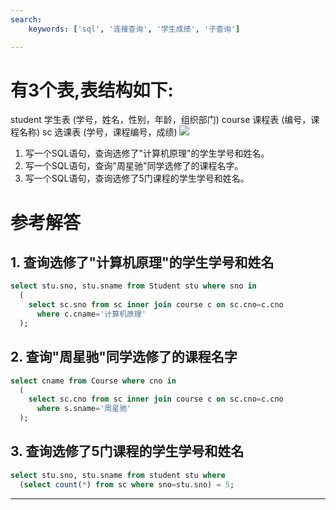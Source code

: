 ```yaml
---
search:
    keywords: ['sql', '连接查询', '学生成绩', '子查询']

---
```



# 有3个表,表结构如下:
student 学生表 (学号，姓名，性别，年龄，组织部门) 
course 课程表 (编号，课程名称) 
sc 选课表 (学号，课程编号，成绩) 
![](/assets/picture18.png)
1. 写一个SQL语句，查询选修了"计算机原理"的学生学号和姓名。
2. 写一个SQL语句，查询"周星驰"同学选修了的课程名字。
3. 写一个SQL语句，查询选修了5门课程的学生学号和姓名。


# 参考解答

## 1. 查询选修了"计算机原理"的学生学号和姓名
```sql
select stu.sno, stu.sname from Student stu where sno in
  (
    select sc.sno from sc inner join course c on sc.cno=c.cno 
      where c.cname='计算机原理'     
  ); 
```

## 2. 查询"周星驰"同学选修了的课程名字
```sql
select cname from Course where cno in 
  (
    select sc.cno from sc inner join course c on sc.cno=c.cno 
      where s.sname='周星驰'
  );
```

## 3. 查询选修了5门课程的学生学号和姓名
```sql
select stu.sno, stu.sname from student stu where 
  (select count(*) from sc where sno=stu.sno) = 5;
```


---